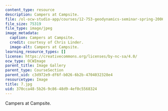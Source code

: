 ```yaml
---
content_type: resource
description: Campers at Campsite.
file: /ol-ocw-studio-app/courses/12-753-geodynamics-seminar-spring-2006/370cca485b269c8648d94ef0c5568324_7.jpg
file_size: 75319
file_type: image/jpeg
image_metadata:
  caption: Campers at Campsite.
  credit: courtesy of Chris Linder.
  image-alt: Campers at Campsite.
learning_resource_types: []
license: https://creativecommons.org/licenses/by-nc-sa/4.0/
ocw_type: OCWImage
parent_title: Image Gallery
parent_type: CourseSection
parent_uid: c3d972e9-df6f-b026-6b2b-4704032328e4
resourcetype: Image
title: 7.jpg
uid: 370cca48-5b26-9c86-48d9-4ef0c5568324
---
```

Campers at Campsite.